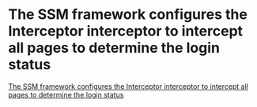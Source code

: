 # The SSM framework configures the Interceptor interceptor to intercept all pages to determine the login status
[The SSM framework configures the Interceptor interceptor to intercept all pages to determine the login status](https://aiwithcloud.com/2022/09/15/the_ssm_framework_configures_the_interceptor_interceptor_to_intercept_all_pages_to_determine_the_login_status/)
